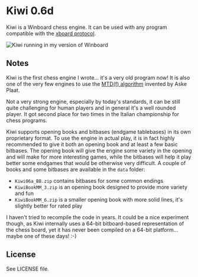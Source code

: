 # Kiwi 0.6d

Kiwi is a Winboard chess engine. It can be used with any program compatible with the [xboard protocol](https://www.gnu.org/software/xboard/engine-intf.html).

![Kiwi running in my version of Winboard](https://ascottix.github.io/kiwi/winb_x_full_1.jpg)

## Notes

Kiwi is the first chess engine I wrote... it's a very old program now! It is also one of the very few engines to use the [MTD(f) algorithm](https://en.wikipedia.org/wiki/MTD-f) invented by Aske Plaat.

Not a very strong engine, especially by today's standards, it can be still quite challenging for human players and in general it's a well rounded player. It got second place for two times in the Italian championship for chess programs.

Kiwi supports opening books and bitbases (endgame tablebases) in its own proprietary format. To use the engine in actual play, it is in fact highly recommended to give it both an opening book and at least a few basic bitbases. The opening book will give the engine some variety in the opening and will make for more interesting games, while the bitbases will help it play better some endgames that would be otherwise very difficult. A couple of books and some bitbases are available in the `data` folder:
- `Kiwi06a_BB.zip` contains bitbases for some common endings
- `KiwiBookMM_3.zip` is an opening book designed to provide more variety and fun
- `KiwiBookMM_6.zip` is a smaller opening book with more solid lines, it's slightly better for rated play

I haven't tried to recompile the code in years. It could be a nice experiment though, as Kiwi internally uses a 64-bit bitboard-based representation of the chess board, yet it has never been compiled on a 64-bit platform... maybe one of these days! :-)

## License

See LICENSE file.
